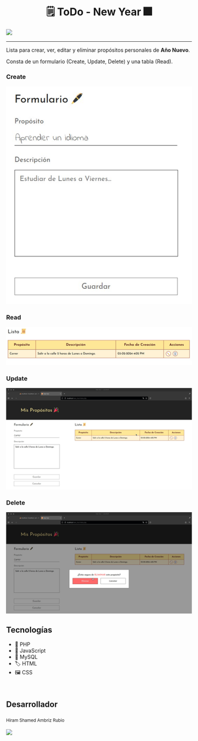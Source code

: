 <h1 align="center">🗒️ ToDo - New Year 🎆</h1>
<p>
 <img src="https://img.shields.io/badge/ESTATUS-COMPLETADO-green">
</p>

<hr>

<p>
    Lista para crear, ver, editar y eliminar propósitos personales de <b>Año Nuevo</b>.
</p>
<p>
    Consta de un formulario (Create, Update, Delete) y una tabla (Read).
</p>

<h3>Create</h3>
<img src="examples/create.jpg">

<h3>Read</h3>
<img src="examples/read.jpg">

<h3>Update</h3>
<img src="examples/update.jpg">

<h3>Delete</h3>
<img src="examples/delete.jpg">

<br>

<h2>Tecnologías</h2>
<ul>
    <li>🐘 PHP</li>
    <li>📜 JavaScript</li>
    <li>🐬 MySQL</li>
    <li>🏷️ HTML</li>
    <li>🖼️ CSS</li>
</ul>

<br>

<h2>Desarrollador</h2>
<sub>Hiram Shamed Ambriz Rubio</sub>
<br>
<br>
<img src="https://avatars.githubusercontent.com/u/121737918?s=400&u=b92f19f1bbc3e5ee7310fd2b25db2a86b4bd3c2b&v=4" width=100>

<br>